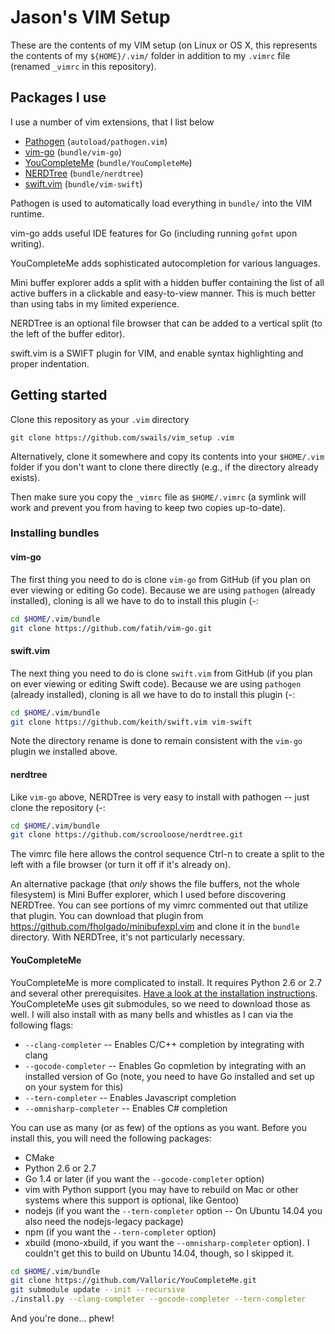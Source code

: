 Jason's VIM Setup
=================

These are the contents of my VIM setup (on Linux or OS X, this represents the
contents of my ``${HOME}/.vim/`` folder in addition to my ``.vimrc`` file
(renamed ``_vimrc`` in this repository).

Packages I use
--------------

I use a number of vim extensions, that I list below

- [Pathogen](https://github.com/tpope/vim-pathogen) (``autoload/pathogen.vim``)
- [vim-go](https://github.com/fatih/vim-go) (``bundle/vim-go``)
- [YouCompleteMe](https://github.com/Valloric/YouCompleteMe)
  (``bundle/YouCompleteMe``)
- [NERDTree](https://github.com/scrooloose/nerdtree.git) (``bundle/nerdtree``)
- [swift.vim](https://github.com/keith/swift.vim.git) (``bundle/vim-swift``)

Pathogen is used to automatically load everything in ``bundle/`` into the VIM
runtime.

vim-go adds useful IDE features for Go (including running ``gofmt`` upon
writing).

YouCompleteMe adds sophisticated autocompletion for various languages.

Mini buffer explorer adds a split with a hidden buffer containing the list of
all active buffers in a clickable and easy-to-view manner. This is much better
than using tabs in my limited experience.

NERDTree is an optional file browser that can be added to a vertical split (to
the left of the buffer editor).

swift.vim is a SWIFT plugin for VIM, and enable syntax highlighting and proper
indentation.

Getting started
---------------

Clone this repository as your ``.vim`` directory

```
git clone https://github.com/swails/vim_setup .vim
```

Alternatively, clone it somewhere and copy its contents into your
``$HOME/.vim`` folder if you don't want to clone there directly (e.g., if the
directory already exists).

Then make sure you copy the ``_vimrc`` file as ``$HOME/.vimrc`` (a symlink will
work and prevent you from having to keep two copies up-to-date).

### Installing bundles

#### vim-go

The first thing you need to do is clone ``vim-go`` from GitHub (if you plan on
ever viewing or editing Go code). Because we are using ``pathogen`` (already
installed), cloning is all we have to do to install this plugin (-:

```bash
cd $HOME/.vim/bundle
git clone https://github.com/fatih/vim-go.git
```

#### swift.vim

The next thing you need to do is clone ``swift.vim`` from GitHub (if you plan on
ever viewing or editing Swift code). Because we are using ``pathogen`` (already
installed), cloning is all we have to do to install this plugin (-:

```bash
cd $HOME/.vim/bundle
git clone https://github.com/keith/swift.vim vim-swift
```

Note the directory rename is done to remain consistent with the ``vim-go``
plugin we installed above.

#### nerdtree

Like ``vim-go`` above, NERDTree is very easy to install with pathogen -- just
clone the repository (-:

```bash
cd $HOME/.vim/bundle
git clone https://github.com/scrooloose/nerdtree.git
```

The vimrc file here allows the control sequence Ctrl-n to create a split to the
left with a file browser (or turn it off if it's already on).

An alternative package (that *only* shows the file buffers, not the whole
filesystem) is Mini Buffer explorer, which I used before discovering NERDTree.
You can see portions of my vimrc commented out that utilize that plugin. You can
download that plugin from https://github.com/fholgado/minibufexpl.vim and clone
it in the ``bundle`` directory. With NERDTree, it's not particularly necessary.

#### YouCompleteMe

YouCompleteMe is more complicated to install.  It requires Python 2.6 or 2.7 and
several other prerequisites. [Have a look at the installation
instructions](https://github.com/Valloric/YouCompleteMe#installation).
YouCompleteMe uses git submodules, so we need to download those as well. I will
also install with as many bells and whistles as I can via the following flags:

- ``--clang-completer`` -- Enables C/C++ completion by integrating with clang
- ``--gocode-completer`` -- Enables Go copmletion by integrating with an
  installed version of Go (note, you need to have Go installed and set up on
  your system for this)
- ``--tern-completer`` -- Enables Javascript completion
- ``--omnisharp-completer`` -- Enables C# completion

You can use as many (or as few) of the options as you want. Before you install
this, you will need the following packages:

- CMake
- Python 2.6 or 2.7
- Go 1.4 or later (if you want the ``--gocode-completer`` option)
- vim with Python support (you may have to rebuild on Mac or other systems where
  this support is optional, like Gentoo)
- nodejs (if you want the ``--tern-completer`` option -- On Ubuntu 14.04 you
  also need the nodejs-legacy package)
- npm (if you want the ``--tern-completer`` option)
- xbuild (mono-xbuild, if you want the ``--omnisharp-completer`` option). I
  couldn't get this to build on Ubuntu 14.04, though, so I skipped it.

```bash
cd $HOME/.vim/bundle
git clone https://github.com/Valloric/YouCompleteMe.git
git submodule update --init --recursive
./install.py --clang-completer --gocode-completer --tern-completer
```

And you're done... phew!
